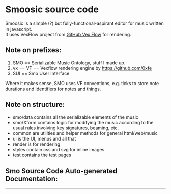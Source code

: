 # Smoosic source code

Smoosic is a simple (?) but fully-functional-aspirant editor for music written in javascript.  
  It uses VexFlow
project from [GitHub Vex Flow](https://github.com/0xfe/vexflow) for rendering.

## Note on prefixes:

 1. SMO == Serializable Music Ontology, stuff I made up. 
 2. vx == VF == Vexflow rendering engine by https://github.com/0xfe
 3. SUI == Smo User Interface.
 
 Where it makes sense, SMO uses VF conventions, e.g. ticks to store note durations
 and identifiers for notes and things.

 ## Note on structure:
 * smo/data contains all the serializable elements of the music
 * smo/Xform contains logic for modifying the music according to the usual rules involving key signatures, beaming, etc.
 * common are utilities and helper methods for general html/web/music
 * ui is the UI, menus and all that
 * render is for rendering
 * styles contain css and svg for inline images
 * test contains the test pages
 
## Smo Source Code Auto-generated Documentation:
---
 
 
